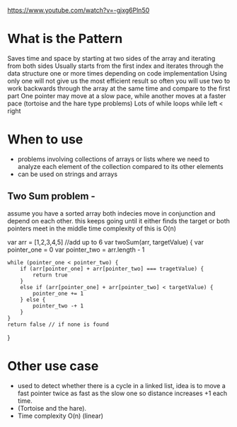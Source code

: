 https://www.youtube.com/watch?v=-gjxg6Pln50

# What is the Pattern
Saves time and space by starting at two sides of the array and iterating from both sides
Usually starts from the first index and iterates through the data structure one or more times depending on code implementation
Using only one will not give us the most efficient result so often you will use two to work backwards through the array at the same time and compare to the first part
One pointer may move at a slow pace, while another moves at a faster pace (tortoise and the hare type problems)
Lots of while loops while left < right

# When to use
* problems involving collections of arrays or lists where we need to analyze each element of the collection compared to its other elements
* can be used on strings and arrays

## Two Sum problem - 
assume you have a sorted array
both indecies move in conjunction and depend on each other.
this keeps going until it either finds the target or both pointers meet in the middle
time complexity of this is O(n)

<scirpt> 
var arr = [1,2,3,4,5]
//add up to 6
var twoSum(arr, targetValue) {
var pointer_one = 0
var pointer_two = arr.length - 1

    while (pointer_one < pointer_two) {
        if (arr[pointer_one] + arr[pointer_two] === tragetValue) {
            return true
        }
        else if (arr[pointer_one] + arr[pointer_two] < targetValue) {
            pointer_one += 1
        } else {
            pointer_two -+ 1
        }
    }
    return false // if none is found
}

</script>

# Other use case
* used to detect whether there is a cycle in a linked list, idea is to move a fast pointer twice as fast as the slow one so distance increases +1 each time.
* (Tortoise and the hare).
* Time complexity O(n) (linear)

<script>
    function detectCycle(Node, head) {
        var head = Node.head, slow = Node.head;
        while (fast !== null && fast.next!==null) {
            slow = slow.next;
            fast = fast.next.next; //skips ahead two instead of one
            if (slow === fast) return true;
        }
        return false;
    }
</script>